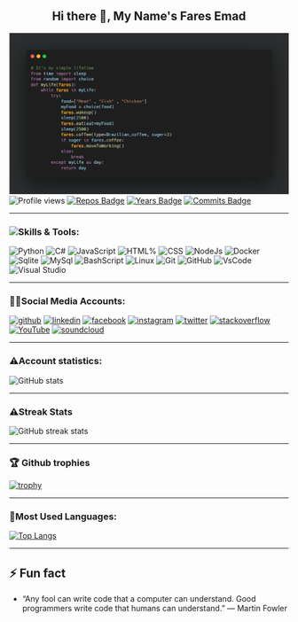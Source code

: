 <h2 align="center">Hi there 👋, My Name's Fares Emad</h2>

![alt text](https://github.com/faresemad/faresemad/blob/main/carbon%20(1).png)
![Profile views](https://gpvc.arturio.dev/faresemad)
[![Repos Badge](https://badges.pufler.dev/repos/faresemad)](https://badges.pufler.dev)
[![Years Badge](https://badges.pufler.dev/years/faresemad)](https://badges.pufler.dev)
[![Commits Badge](https://badges.pufler.dev/commits/monthly/faresemad)](https://badges.pufler.dev) 
<hr>

### <img src="https://media.giphy.com/media/WUlplcMpOCEmTGBtBW/giphy.gif" width="50">Skills & Tools:
<img src='https://cdn.jsdelivr.net/npm/simple-icons@3.0.1/icons/python.svg' alt='Python' height='40'> <img src='https://cdn.jsdelivr.net/npm/simple-icons@3.0.1/icons/csharp.svg' alt='C#' height='40'>   <img src='https://cdn.jsdelivr.net/npm/simple-icons@3.0.1/icons/javascript.svg' alt='JavaScript' height='40'>   <img src='https://cdn.jsdelivr.net/npm/simple-icons@3.0.1/icons/html5.svg' alt='HTML%' height='40'>   <img src='https://cdn.jsdelivr.net/npm/simple-icons@3.0.1/icons/css3.svg' alt='CSS' height='40'>   <img src='https://cdn.jsdelivr.net/npm/simple-icons@3.0.1/icons/node-dot-js.svg' alt='NodeJs' height='40'>  <img src='https://cdn.jsdelivr.net/npm/simple-icons@3.0.1/icons/docker.svg' alt='Docker' height='40'>   <img src='https://cdn.jsdelivr.net/npm/simple-icons@3.0.1/icons/sqlite.svg' alt='Sqlite' height='40'>   <img src='https://cdn.jsdelivr.net/npm/simple-icons@3.0.1/icons/mysql.svg' alt='MySql' height='40'>   <img src='https://cdn.jsdelivr.net/npm/simple-icons@3.0.1/icons/gnubash.svg' alt='BashScript' height='40'>   <img src='https://cdn.jsdelivr.net/npm/simple-icons@3.0.1/icons/linux.svg' alt='Linux' height='40'>   <img src='https://cdn.jsdelivr.net/npm/simple-icons@3.0.1/icons/git.svg' alt='Git' height='40'>   <img src='https://cdn.jsdelivr.net/npm/simple-icons@3.0.1/icons/github.svg' alt='GitHub' height='40'>   <img src='https://cdn.jsdelivr.net/npm/simple-icons@3.0.1/icons/visualstudiocode.svg' alt='VsCode' height='40'>   <img src='https://cdn.jsdelivr.net/npm/simple-icons@3.0.1/icons/visualstudio.svg' alt='Visual Studio' height='40'>

<hr>

### 🧑‍💻Social Media Accounts:
[<img src='https://cdn.jsdelivr.net/npm/simple-icons@3.0.1/icons/github.svg' alt='github' height='40'>](https://github.com/faresemad)  [<img src='https://cdn.jsdelivr.net/npm/simple-icons@3.0.1/icons/linkedin.svg' alt='linkedin' height='40'>](https://www.linkedin.com/in/faresemad/)  [<img src='https://cdn.jsdelivr.net/npm/simple-icons@3.0.1/icons/facebook.svg' alt='facebook' height='40'>](https://www.facebook.com/faresemadx)  [<img src='https://cdn.jsdelivr.net/npm/simple-icons@3.0.1/icons/instagram.svg' alt='instagram' height='40'>](https://www.instagram.com/faresemadx/)  [<img src='https://cdn.jsdelivr.net/npm/simple-icons@3.0.1/icons/twitter.svg' alt='twitter' height='40'>](https://twitter.com/faresemadx)  [<img src='https://cdn.jsdelivr.net/npm/simple-icons@3.0.1/icons/stackoverflow.svg' alt='stackoverflow' height='40'>](https://stackoverflow.com/users/16395102)  [<img src='https://cdn.jsdelivr.net/npm/simple-icons@3.0.1/icons/youtube.svg' alt='YouTube' height='40'>](https://www.youtube.com/channel/UCjxhgkcd2FCV5NR1xEdLcRw)  [<img src='https://cdn.jsdelivr.net/npm/simple-icons@3.0.1/icons/soundcloud.svg' alt='soundcloud' height='40'>](https://soundcloud.com/faresemadx?utm_source=clipboard&utm_medium=text&utm_campaign=social_sharing)

<hr>

### ⚠️Account statistics:
![GitHub stats](https://github-readme-stats.vercel.app/api?username=faresemad&theme=slateorange&show_icons=true&count_private=true)

<hr>

### ⚠️Streak Stats
![GitHub streak stats](https://github-readme-streak-stats.herokuapp.com/?user=faresemad&theme=slateorange)  

<hr>

### 🏆 Github trophies
[![trophy](https://github-profile-trophy.vercel.app/?username=faresemad&theme=onedark)](https://github.com/ryo-ma/github-profile-trophy)

<hr> 

### 🤖Most Used Languages:
[![Top Langs](https://github-readme-stats.vercel.app/api/top-langs/?username=faresemad&theme=slateorange&layout=compact)](https://github.com/anuraghazra/github-readme-stats)

<hr>

## ⚡ Fun fact
- “Any fool can write code that a computer can understand. Good programmers write code that humans can understand.” — Martin Fowler
